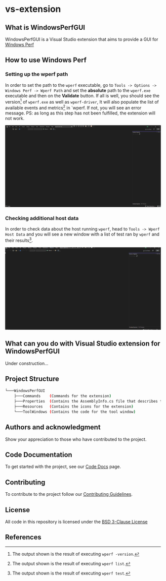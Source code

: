 # vs-extension

## What is WindowsPerfGUI

WindowsPerfGUI is a Visual Studio extension that aims to provide a GUI for [Windows Perf](https://gitlab.com/Linaro/WindowsPerf/windowsperf)

## How to use Windows Perf

### Setting up the wperf path

In order to set the path to the `wperf` executable, go to `Tools -> Options -> Windows Perf -> Wperf Path` and set the **absolute** path to the `wperf.exe` executable and then on the **Validate** button. If all is well, you should see the version[^1] of `wperf.exe` as well as `wperf-driver`, It will also populate the list of available events and metrics[^2] in `wperf. If not, you will see an error message.
PS: as long as this step has not been fulfilled, the extension will not work.

![Update settings tutorial](doc/resources/update-settings.gif)

### Checking additional host data

In order to check data about the host running `wperf`, head to `Tools -> Wperf Host Data` and you will see a new window with a list of test ran by `wperf` and their results[^3].

![Additional host data tutorial](doc/resources/wperf-host-data.gif)

## What can you do with Visual Studio extension for WindowsPerfGUI

Under construction...

## Project Structure

```bash
└───WindowsPerfGUI
    ├───Commands    (Commands for the extension)
    ├───Properties  (Contains the AssemblyInfo.cs file that describes the application metadata)
    ├───Resources   (Contains the icons for the extension)
    └───ToolWindows (Contains the code for the tool window)
```

## Authors and acknowledgment

Show your appreciation to those who have contributed to the project.

## Code Documentation

To get started with the project, see our [Code Docs](doc/README.md) page.

## Contributing

To contribute to the project follow our [Contributing Guidelines](CONTRIBUTING.md).

## License

All code in this repository is licensed under the [BSD 3-Clause License](LICENSE)

## References

[^1]: The output shown is the result of executing `wperf -version`.
[^2]: The output shown is the result of executing `wperf list`.
[^3]: The output shown is the result of executing `wperf test`.
